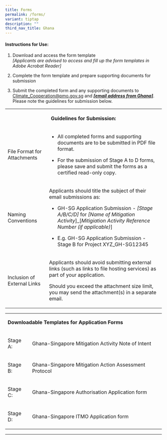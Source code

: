 ```yaml
---
title: Forms
permalink: /forms/
variant: tiptap
description: ""
third_nav_title: Ghana
---
```

<h4>Instructions for Use:</h4>
<ol data-tight="true" class="tight">
<li>
<p>Download and access the form template
<br><em>[Applicants are advised to access and fill up the form templates in Adobe Acrobat Reader]</em>
</p>
</li>
<li>
<p>Complete the form template and prepare supporting documents for submission</p>
</li>
<li>
<p>Submit the completed form and any supporting documents to <a href="mailto:Climate_Cooperation@pmo.gov.sg" rel="noopener noreferrer nofollow" target="_blank">Climate_Cooperation@pmo.gov.sg</a> and <strong><em><u>[email address from Ghana]</u></em></strong>.
Please note the guidelines for submission below.</p>
</li>
</ol>
<table style="minWidth: 50px">
<colgroup>
<col>
<col>
</colgroup>
<tbody>
<tr>
<th rowspan="1" colspan="2">
<p>Guidelines for Submission:</p>
</th>
</tr>
<tr>
<td rowspan="1" colspan="1">
<p>File Format for Attachments</p>
</td>
<td rowspan="1" colspan="1">
<ul data-tight="true" class="tight">
<li>
<p>All completed forms and supporting documents are to be submitted in PDF
file format.</p>
</li>
<li>
<p>For the submission of Stage A to D forms, please save and submit the forms
as a certified read-only copy.</p>
</li>
</ul>
</td>
</tr>
<tr>
<td rowspan="1" colspan="1">
<p>Naming Conventions</p>
</td>
<td rowspan="1" colspan="1">
<p>Applicants should title the subject of their email submissions as:</p>
<ul data-tight="true" class="tight">
<li>
<p>GH-SG Application Submission - <em>[Stage A/B/C/D]</em> for <em>[Name of Mitigation Activity</em>]_[<em>Mitigiation Activity Reference Number (if applicable)</em>]</p>
</li>
<li>
<p>E.g. GH-SG Application Submission - Stage B for Project XYZ_GH-SG12345</p>
</li>
</ul>
</td>
</tr>
<tr>
<td rowspan="1" colspan="1">
<p>Inclusion of External Links</p>
</td>
<td rowspan="1" colspan="1">
<p>Applicants should avoid submitting external links (such as links to file
hosting services) as part of your application.</p>
<p></p>
<p>Should you exceed the attachment size limit, you may send the attachment(s)
in a separate email.</p>
</td>
</tr>
</tbody>
</table>
<p></p>
<table style="minWidth: 50px">
<colgroup>
<col>
<col>
</colgroup>
<tbody>
<tr>
<td rowspan="1" colspan="2">
<p><strong>Downloadable Templates for Application Forms</strong>
</p>
</td>
</tr>
<tr>
<td rowspan="1" colspan="1">
<p>Stage A:</p>
</td>
<td rowspan="1" colspan="1">
<p>Ghana-Singapore Mitigation Activity Note of Intent</p>
</td>
</tr>
<tr>
<td rowspan="1" colspan="1">
<p>Stage B:</p>
</td>
<td rowspan="1" colspan="1">
<p>Ghana-Singapore Mitigation Action Assessment Protocol</p>
</td>
</tr>
<tr>
<td rowspan="1" colspan="1">
<p>Stage C:</p>
</td>
<td rowspan="1" colspan="1">
<p>Ghana-Singapore Authorisation Application form</p>
</td>
</tr>
<tr>
<td rowspan="1" colspan="1">
<p>Stage D:</p>
</td>
<td rowspan="1" colspan="1">
<p>Ghana-Singapore ITMO Application form</p>
</td>
</tr>
</tbody>
</table>
<hr>
<p></p>
